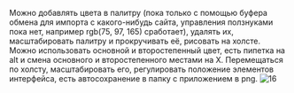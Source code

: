 Можно добавлять цвета в палитру (пока только с помощью буфера обмена для импорта с какого-нибудь сайта, управления ползнуками пока нет, например rgb(75, 97, 165) сработает), удалять их, масштабировать палитру и прокручивать её, рисовать на холсте. Можно использовать основной и второстепенный цвет, есть пипетка на alt и смена основного и второстепенного местами на X. Перемещаться по холсту, масштабировать его, регулировать положение элементов интерфейса, есть автосохранение в папку с приложением в png.
![16](https://github.com/user-attachments/assets/3fe65ce3-a2c4-438f-ac84-3e686352555a)
